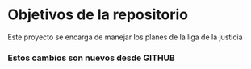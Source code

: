 # Objetivos de la repositorio

Este proyecto se encarga de manejar los planes de la liga de la justicia

### Estos cambios son nuevos desde GITHUB
